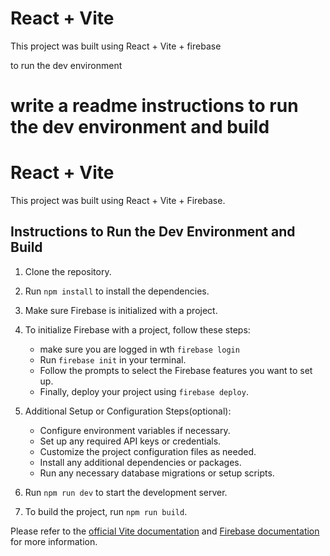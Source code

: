 # React + Vite

This project was built using React + Vite + firebase

to run the dev environment

# write a readme instructions to run the dev environment and build

# React + Vite

This project was built using React + Vite + Firebase.

## Instructions to Run the Dev Environment and Build

1. Clone the repository.
2. Run `npm install` to install the dependencies.
3. Make sure Firebase is initialized with a project.
4. To initialize Firebase with a project, follow these steps:
   - make sure you are logged in wth `firebase login`
   - Run `firebase init` in your terminal.
   - Follow the prompts to select the Firebase features you want to set up.
   - Finally, deploy your project using `firebase deploy`.
5. Additional Setup or Configuration Steps(optional):

   - Configure environment variables if necessary.
   - Set up any required API keys or credentials.
   - Customize the project configuration files as needed.
   - Install any additional dependencies or packages.
   - Run any necessary database migrations or setup scripts.

6. Run `npm run dev` to start the development server.
7. To build the project, run `npm run build`.

Please refer to the [official Vite documentation](https://vitejs.dev/guide/) and [Firebase documentation](https://firebase.google.com/docs) for more information.
